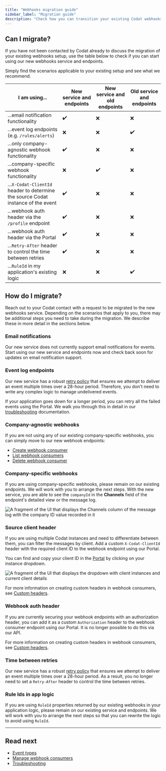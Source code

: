 ```yaml
---
title: "Webhooks migration guide"
sidebar_label: "Migration guide"
description: "Check how you can transition your existing Codat webhooks setup to our new service and endpoints"
---
```


## Can I migrate?

If you have not been contacted by Codat already to discuss the migration of your existing webhooks setup, use the table below to check if you can start using our new webhooks service and endpoints. 

Simply find the scenarios applicable to your existing setup and see what we recommend.

| I am using...                                                                    | New service and endpoints | New service and old endpoints | Old service and endpoints |
|----------------------------------------------------------------------------------|---------------------------|-------------------------------|---------------------------|
| ...email notification functionality                                              | ✔️                         | ❌                             | ❌                         |
| ...event log endpoints (e.g. `/rules/alerts`)                                    | ❌                         | ❌                             | ✔️                         |
| ...only company-agnostic webhook functionality                                   | ✔️                         | ❌                             | ❌                         |
| ...company-specific webhook functionality                                        | ❌                         | ✔️                             | ❌                         |
| ...`X-Codat-ClientId` header to determine the source Codat instance of the event | ✔️                         | ❌                             | ❌                         |
| ...webhook auth header via the `/profile` endpoint                               | ✔️                         | ❌                             | ❌                         |
| ...webhook auth header via the Portal                                            | ✔️                         | ❌                             | ❌                         |
| ...`Retry-After` header to control the time between retries                      | ✔️                         | ❌                             | ❌                         |
| ...`RuleId` in my application's existing logic                                   | ❌                         | ❌                             | ✔️                         |

## How do I migrate?

Reach out to your Codat contact with a request to be migrated to the new webhooks service. Depending on the scenarios that apply to you, there may be additional steps you need to take during the migration. We describe these in more detail in the sections below. 

### Email notifications

Our new service does not currently support email notifications for events. Start using our new service and endpoints now and check back soon for updates on email notification support.

### Event log endpoints

Our new service has a robust [retry policy](/using-the-api/webhooks/troubleshooting#retry-policy) that ensures we attempt to deliver an event multiple times over a 28-hour period. Therefore, you don't need to write any complex logic to manage undelivered events. 

If your application goes down for a longer period, you can retry all the failed events using the Portal. We walk you through this in detail in our [troubleshooting](/using-the-api/webhooks/troubleshooting#recover-failed-messages) documentation.

### Company-agnostic webhooks

If you are not using any of our existing company-specific webhooks, you can simply move to our new webhook endpoints: 

- [Create webhook consumer](/platform-api#/operations/create-webhook-consumer)
- [List webhook consumers](/platform-api#/operations/list-webhook-consumers)
- [Delete webhook consumer](/platform-api#/operations/delete-webhook-consumer)

### Company-specific webhooks

If you are using company-specific webhooks, please remain on our existing endpoints. We will work with you to arrange the next steps. With the new service, you are able to see the `companyId` in the **Channels** field of the endpoint's detailed view or the message log. 

![A fragment of the UI that displays the Channels column of the message log with the company ID value recorded in it](/img/use-the-api/0047-message-channels.png)

### Source client header

If you are using multiple Codat instances and need to differentiate between them, you can filter the messages by client. Add a custom `X-Codat-ClientId` header with the required client ID to the webhook endpoint using our Portal. 

You can find and copy your client ID in the [Portal](https://app.codat.io) by clicking on your instance dropdown.

![A fragment of the UI that displays the dropdown with client instances and current client details](/img/use-the-api/0049-clientid-portal.png)

For more information on creating custom headers in webhook consumers, see [Custom headers](/using-the-api/webhooks/create-consumer#custom-headers).

### Webhook auth header

If you are currently securing your webhook endpoints with an authorization header, you can add it as a custom `Authorization` header to the webhook consumer endpoint using our Portal. It is no longer possible to do this via our API.

For more information on creating custom headers in webhook consumers, see [Custom headers](/using-the-api/webhooks/create-consumer#custom-headers).

### Time between retries

Our new service has a robust [retry policy](/using-the-api/webhooks/troubleshooting#retry-policy) that ensures we attempt to deliver an event multiple times over a 28-hour period. As a result, you no longer need to set a `Retry-After` header to control the time between retries. 

### Rule Ids in app logic

If you are using `RuleId` properties returned by our existing webhooks in your application logic, please remain on our existing service and endpoints. We will work with you to arrange the next steps so that you can rewrite the logic to avoid using `RuleId`.

---

## Read next

- [Event types](/using-the-api/webhooks/event-types)
- [Manage webhook consumers](/using-the-api/webhooks/create-consumer)
- [Troubleshooting](/using-the-api/webhooks/troubleshooting)